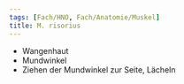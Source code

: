 ```yaml
---
tags: [Fach/HNO, Fach/Anatomie/Muskel]
title: M. risorius
---
```

*   Wangenhaut
*   Mundwinkel
*   Ziehen der Mundwinkel zur Seite, Lächeln